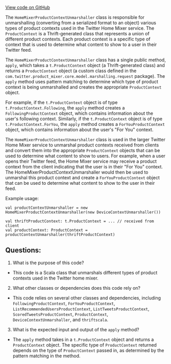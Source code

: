 [View code on GitHub](https://github.com/misbahsy/the-algorithm/home-mixer/server/src/main/scala/com/twitter/home_mixer/marshaller/request/HomeMixerProductContextUnmarshaller.scala)

The `HomeMixerProductContextUnmarshaller` class is responsible for unmarshalling (converting from a serialized format to an object) various types of product contexts used in the Twitter Home Mixer service. The `ProductContext` is a Thrift-generated class that represents a union of different product contexts. Each product context is a specific type of context that is used to determine what content to show to a user in their Twitter feed. 

The `HomeMixerProductContextUnmarshaller` class has a single public method, `apply`, which takes a `t.ProductContext` object (a Thrift-generated class) and returns a `ProductContext` object (a custom class defined in the `com.twitter.product_mixer.core.model.marshalling.request` package). The `apply` method uses pattern matching to determine which type of product context is being unmarshalled and creates the appropriate `ProductContext` object. 

For example, if the `t.ProductContext` object is of type `t.ProductContext.Following`, the `apply` method creates a `FollowingProductContext` object, which contains information about the user's following context. Similarly, if the `t.ProductContext` object is of type `t.ProductContext.ForYou`, the `apply` method creates a `ForYouProductContext` object, which contains information about the user's "For You" context. 

The `HomeMixerProductContextUnmarshaller` class is used in the larger Twitter Home Mixer service to unmarshal product contexts received from clients and convert them into the appropriate `ProductContext` objects that can be used to determine what content to show to users. For example, when a user opens their Twitter feed, the Home Mixer service may receive a product context from the client indicating that the user is in their "For You" context. The HomeMixerProductContextUnmarshaller would then be used to unmarshal this product context and create a `ForYouProductContext` object that can be used to determine what content to show to the user in their feed. 

Example usage:

```
val productContextUnmarshaller = new HomeMixerProductContextUnmarshaller(new DeviceContextUnmarshaller())

val thriftProductContext: t.ProductContext = ... // received from client
val productContext: ProductContext = productContextUnmarshaller(thriftProductContext)
```
## Questions: 
 1. What is the purpose of this code?
- This code is a Scala class that unmarshals different types of product contexts used in the Twitter home mixer.

2. What other classes or dependencies does this code rely on?
- This code relies on several other classes and dependencies, including `FollowingProductContext`, `ForYouProductContext`, `ListRecommendedUsersProductContext`, `ListTweetsProductContext`, `ScoredTweetsProductContext`, `ProductContext`, `DeviceContextUnmarshaller`, and `thriftscala`.

3. What is the expected input and output of the `apply` method?
- The `apply` method takes in a `t.ProductContext` object and returns a `ProductContext` object. The specific type of `ProductContext` returned depends on the type of `ProductContext` passed in, as determined by the pattern matching in the method.